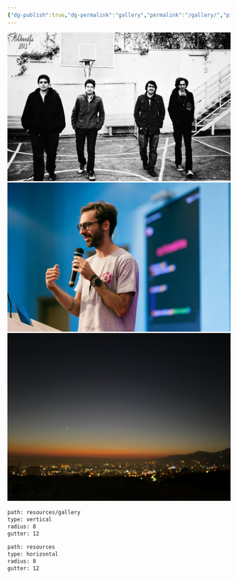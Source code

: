 ```yaml
---
{"dg-publish":true,"dg-permalink":"gallery","permalink":"/gallery/","pinned":true,"contentClasses":"img-grid","created":"2024-03-16T12:29:05.755+00:00","updated":"2024-03-16T13:10:11.040+00:00"}
---
```



![17B169E1-209F-4C39-83C9-4810D4B8D3A1_1_105_c.jpeg](/img/user/resources/gallery/17B169E1-209F-4C39-83C9-4810D4B8D3A1_1_105_c.jpeg)
![7AA2AC17-2BD5-4DE8-8D0F-AC53E298221A_1_105_c.jpeg](/img/user/resources/gallery/7AA2AC17-2BD5-4DE8-8D0F-AC53E298221A_1_105_c.jpeg)
![5014238E-B244-47D0-962F-323B7371B3D6_1_105_c.jpeg](/img/user/resources/gallery/5014238E-B244-47D0-962F-323B7371B3D6_1_105_c.jpeg)




```img-gallery
path: resources/gallery
type: vertical
radius: 8
gutter: 12
```

```img-gallery
path: resources
type: horizontal
radius: 8
gutter: 12
```
